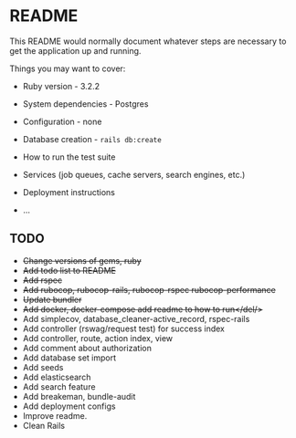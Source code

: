 # README

This README would normally document whatever steps are necessary to get the
application up and running.

Things you may want to cover:

* Ruby version - 3.2.2

* System dependencies - Postgres

* Configuration - none

* Database creation - `rails db:create`

* How to run the test suite

* Services (job queues, cache servers, search engines, etc.)

* Deployment instructions

* ...

## TODO 

* <del> Change versions of gems, ruby </del>
* <del>Add todo list to README</del> 
* <del>Add rspec</del> 
* <del>Add rubocop, rubocop-rails, rubocop-rspec rubocop-performance</del>
* <del>Update bundler</del>
* <del>Add docker, docker-compose add readme to how to run</del/>
* Add simplecov, database_cleaner-active_record, rspec-rails
* Add controller (rswag/request test) for success index
* Add controller, route, action index, view
* Add comment about authorization
* Add database set import
* Add seeds
* Add elasticsearch
* Add search feature
* Add breakeman, bundle-audit
* Add deployment configs 
* Improve readme.  
* Clean Rails
